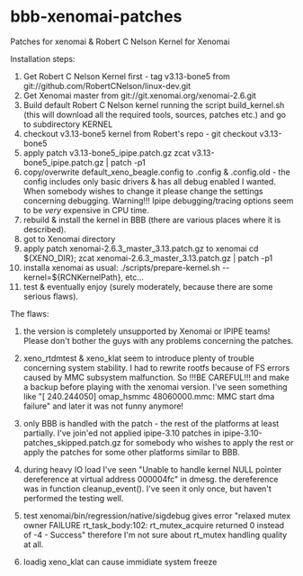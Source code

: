 bbb-xenomai-patches
===================

Patches for xenomai &amp; Robert C Nelson Kernel for Xenomai

Installation steps:
1) Get Robert C Nelson Kernel first - tag v3.13-bone5 from
	git://github.com/RobertCNelson/linux-dev.git
2) Get Xenomai master from git://git.xenomai.org/xenomai-2.6.git
3) Build default Robert C Nelson kernel running the script build\_kernel.sh 
	(this will download all the required tools, sources, patches etc.) and 
	go to subdirectory KERNEL
4) checkout v3.13-bone5 kernel from Robert's repo - git checkout v3.13-bone5
5) apply patch  	v3.13-bone5\_ipipe.patch.gz 
	zcat v3.13-bone5\_ipipe.patch.gz | patch -p1
6) copy/overwrite default\_xeno\_beagle.config to .config &amp; .config.old - 
	the config includes only basic drivers & has all debug enabled I wanted.
	When somebody wishes to change it please change the settings concerning
	debugging. Warning!!! Ipipe debugging/tracing options seem to be _very_
	expensive in CPU time.
7) rebuild &amp; install the kernel in BBB (there are various places where it
	is described).
8) got to Xenomai directory
9) apply patch xenomai-2.6.3\_master\_3.13.patch.gz to xenomai 
	cd ${XENO_DIR}; zcat xenomai-2.6.3\_master\_3.13.patch.gz | patch -p1
10) installa xenomai as usual: ./scripts/prepare-kernel.sh --kernel=${RCNKernelPath}, etc...
11) test & eventually enjoy (surely moderately, because there are some serious flaws).

The flaws:
1) the version is completely unsupported by Xenomai or IPIPE teams! Please
don't bother the guys with any problems concerning the patches.
2) xeno\_rtdmtest &amp; xeno\_klat seem to introduce plenty of trouble concerning
system stability. I had to rewrite rootfs because of FS errors caused by MMC
subsystem malfunction. So !!!BE CAREFUL!!! and make a backup before playing
with the xenomai version.
I've seen something like "[  240.244050] omap\_hsmmc 48060000.mmc: MMC start
dma failure" and later it was not funny anymore!

3) only BBB is handled with the patch - the rest of the platforms at least
partially. I've join'ed not applied ipipe-3.10 patches in
ipipe-3.10-patches\_skipped.patch.gz for somebody who wishes to apply the rest
or apply the patches for some other platforms similar to BBB.

4) during heavy IO load I've seen "Unable to handle kernel NULL pointer
dereference at virtual address 000004fc" in dmesg. the dereference was in
function cleanup\_event(). I've seen it only once, but haven't performed the
testing well.

5) test xenomai/bin/regression/native/sigdebug gives error 
"relaxed mutex owner
FAILURE rt\_task\_body:102: rt\_mutex\_acquire returned 0 instead of -4 - Success"
therefore I'm not sure about rt\_mutex handling quality at all.

6) loadig xeno\_klat can cause immidiate system freeze
